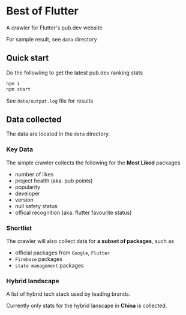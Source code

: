 # Best of Flutter

A crawler for Flutter's pub.dev website

For sample result, see `data` directory

## Quick start
Do the followling to get the latest pub.dev ranking stats

```bash
npm i
npm start
```

See `data/output.log` file for results

## Data collected

The data are located in the `data` directory.

### Key Data

The simple crawler collects the following for the **Most Liked** packages

- number of likes
- project health (aka. pub points)
- popularity
- developer
- version
- null safety status
- offical recognition (aka. flutter favourite status)


### Shortlist

The crawler will also collect data for **a subset of packages**, such as

- official packages from `Google`, `Flutter`
- `Firebase` packages
- `state management` packages


### Hybrid landscape

A list of hybrid tech stack used by leading brands.

Currently only stats for the hybrid lanscape in **China** is collected.




